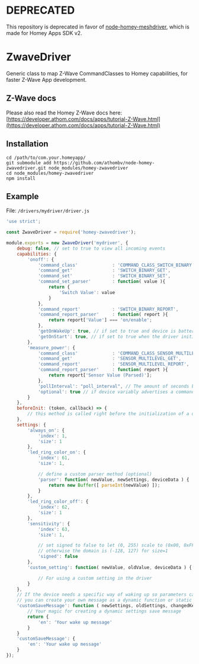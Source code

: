 # DEPRECATED
This repository is deprecated in favor of [node-homey-meshdriver](https://github.com/athombv/node-homey-meshdriver), which is made for Homey Apps SDK v2.

# ZwaveDriver
Generic class to map Z-Wave CommandClasses to Homey capabilities, for faster Z-Wave App development.

## Z-Wave docs

Please also read the Homey Z-Wave docs here: [https://developer.athom.com/docs/apps/tutorial-Z-Wave.html](https://developer.athom.com/docs/apps/tutorial-Z-Wave.html)

## Installation

```
cd /path/to/com.your.homeyapp/
git submodule add https://github.com/athombv/node-homey-zwavedriver.git node_modules/homey-zwavedriver
cd node_modules/homey-zwavedriver
npm install
```

## Example

File: `/drivers/mydriver/driver.js`

```javascript
'use strict';

const ZwaveDriver = require('homey-zwavedriver');

module.exports = new ZwaveDriver('mydriver', {
	debug: false, // set to true to view all incoming events
	capabilities: {
		'onoff': {
			'command_class'				: 'COMMAND_CLASS_SWITCH_BINARY',
			'command_get'				: 'SWITCH_BINARY_GET',
			'command_set'				: 'SWITCH_BINARY_SET',
			'command_set_parser'		: function( value ){
				return {
					'Switch Value': value
				}
			},
			'command_report'			: 'SWITCH_BINARY_REPORT',
			'command_report_parser'		: function( report ){
				return report['Value'] === 'on/enable';
			},
			'getOnWakeUp': true, // if set to true and device is battery powered this capability will perform a GET everytime the device wakes up
			'getOnStart': true, // if set to true when the driver initializes the get will be executed
		},
		'measure_power': {
			'command_class'				: 'COMMAND_CLASS_SENSOR_MULTILEVEL',
			'command_get'				: 'SENSOR_MULTILEVEL_GET',
			'command_report'			: 'SENSOR_MULTILEVEL_REPORT',
			'command_report_parser'		: function( report ){
				return report['Sensor Value (Parsed)'];
			},
			'pollInterval': "poll_interval", // The amount of seconds between asking the device for a status update (poll_interval should be defined in app.json settings)
			'optional': true // if device variably advertises a command class (e.g. cc battery when dc-powered) set this variable to true to prevent crashes
		}
	},
	beforeInit: (token, callback) => {
	    // this method is called right before the initialization of a device (before it gets marked as available)
	},
	settings: {
		'always_on': {
			'index': 1,
			'size': 1
		},
		'led_ring_color_on': {
			'index': 61,
			'size': 1,

			// define a custom parser method (optional)
			'parser': function( newValue, newSettings, deviceData ) {
				return new Buffer([ parseInt(newValue) ]);
			}
		},
		'led_ring_color_off': {
			'index': 62,
			'size': 1
		},
		'sensitivity': {
			'index': 63,
			'size': 1,

			// set signed to false to let (0, 255) scale to (0x00, 0xFF)
			// otherwise the domain is (-128, 127) for size=1
			'signed': false
		},
		'custom_setting': function( newValue, oldValue, deviceData ) {

			// For using a custom setting in the driver
		}
	},
	// If the device needs a specific way of waking up so parameters can be send,
	// you can create your own message as a dynamic function or static object, when the user presses save.
	'customSaveMessage': function ( newSettings, oldSettings, changedKeysArr, deviceData ) {
		// Your magic for creating a dynamic settings save message
		return {
			'en': 'Your wake up message'
		}
	}
	'customSaveMessage': {
		'en': 'Your wake up message'
	}
});
```
